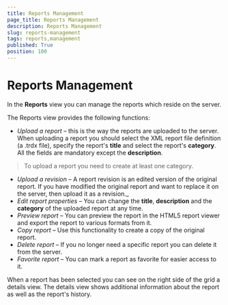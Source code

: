 ```yaml
---
title: Reports Management
page_title: Reports Management
description: Reports Management
slug: reports-management
tags: reports,management
published: True
position: 100
---
```


# Reports Management



In the **Reports** view you can manage the reports which reside on the server.

The Reports view provides the following functions:

  - _Upload a report_ – this is the way the reports are uploaded to the server. When uploading a report you should select the XML report file definition (a .trdx file), specify the report's __title__ and select the report's __category__. All the fields are mandatory except the __description__.  

  >To upload a report you need to create at least one category.
  - _Upload a revision_ – A report revision is an edited version of the original report. If you have modified the original report and want to replace it on the server, then upload it as a revision._
  - _Edit report properties_ – You can change the __title__, __description__ and the __category__ of the uploaded report at any time.
  - _Preview report_ – You can preview the report in the HTML5 report viewer and export the report to various formats from it.
  - _Copy report_ – Use this functionality to create a copy of the original report.
  - _Delete report_ – If you no longer need a specific report you can delete it from the server.
  - _Favorite report_ – You can mark a report as favorite for easier access to it.

When a report has been selected you can see on the right side of the grid a details view. The details view shows additional information about the report as well as the report's history.